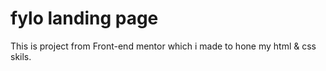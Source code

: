 # fylo landing page

This is project from Front-end mentor which i made to hone my html & css skils.

